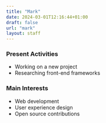 ```yaml
---
title: "Mark"
date: 2024-03-01T12:16:44+01:00
draft: false
url: "mark"
layout: staff
---
```


### Present Activities

- Working on a new project
- Researching front-end frameworks

### Main Interests

- Web development
- User experience design
- Open source contributions
